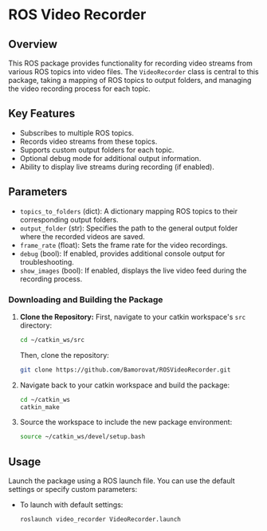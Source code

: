 # ROS Video Recorder

## Overview
This ROS package provides functionality for recording video streams from various ROS topics into video files. The `VideoRecorder` class is central to this package, taking a mapping of ROS topics to output folders, and managing the video recording process for each topic.

## Key Features
- Subscribes to multiple ROS topics.
- Records video streams from these topics.
- Supports custom output folders for each topic.
- Optional debug mode for additional output information.
- Ability to display live streams during recording (if enabled).

## Parameters
- `topics_to_folders` (dict): A dictionary mapping ROS topics to their corresponding output folders.
- `output_folder` (str): Specifies the path to the general output folder where the recorded videos are saved.
- `frame_rate` (float): Sets the frame rate for the video recordings.
- `debug` (bool): If enabled, provides additional console output for troubleshooting.
- `show_images` (bool): If enabled, displays the live video feed during the recording process.


### Downloading and Building the Package
1. **Clone the Repository:**
   First, navigate to your catkin workspace's `src` directory:
   ```bash
   cd ~/catkin_ws/src
   ```
   Then, clone the repository:
   ```bash
   git clone https://github.com/Bamorovat/ROSVideoRecorder.git
    ```
2. Navigate back to your catkin workspace and build the package:

    ```bash
    cd ~/catkin_ws
    catkin_make
    ```
   
3. Source the workspace to include the new package environment:
    
   ```bash
   source ~/catkin_ws/devel/setup.bash
   ```

## Usage
Launch the package using a ROS launch file. You can use the default settings or specify custom parameters:

- To launch with default settings:
  ```bash
  roslaunch video_recorder VideoRecorder.launch
